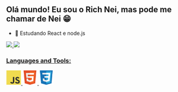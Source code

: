 ## Olá mundo! Eu sou o Rich Nei, mas pode me chamar de Nei  😁

- 🌱 Estudando React e node.js

<div display="inline_block">
  
  <a href="https://github.com/richnei">
  <img height="100" src="https://github-readme-stats.vercel.app/api?username=richnei&show_icons=true&theme=dark&include_all_commits=true&count_private=true"/>
  <img height="100em" src="https://github-readme-stats.vercel.app/api/top-langs/?username=richnei&layout=compact&langs_count=7&theme=dark"/>
</div>
  
  
  <h3 id="languages_and_tools"> Languages and Tools: </h3>
<div>
  <img width="40em" src="https://github.com/devicons/devicon/blob/master/icons/javascript/javascript-original.svg"/>
  <img width="40em" src="https://github.com/devicons/devicon/blob/master/icons/html5/html5-original.svg"/>
  <img width="40em" src="https://github.com/devicons/devicon/blob/master/icons/css3/css3-original.svg"/>
</div>
